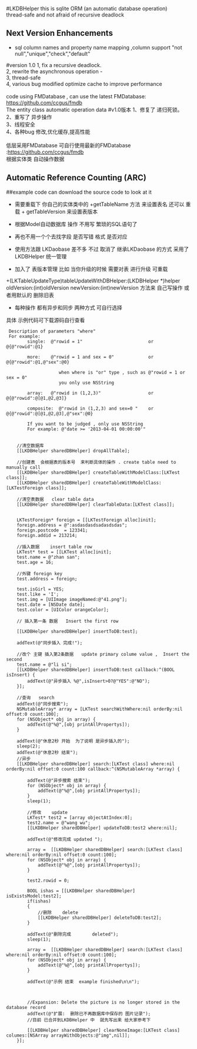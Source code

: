 #LKDBHelper
this is sqlite ORM (an automatic database operation) <br>
thread-safe and not afraid of recursive deadlock

Next Version Enhancements
-------------------

- sql column names and property name mapping ,column support "not null","unique","check","default"

#version 1.0
1, fix a recursive deadlock. <br>
2, rewrite the asynchronous operation - <br>
3, thread-safe <br>
4, various bug modified optimize cache to improve performance <br>
<br>
code using FMDatabase , can use the latest FMDatabase: https://github.com/ccgus/fmdb <br>
The entity class automatic operation data
#v1.0版本
1、修复了 递归死锁。   <br>
2、重写了 异步操作   <br>
3、线程安全   <br>
4、各种bug 修改,优化缓存,提高性能  <br>
<br>
低层采用FMDatabase 可自行使用最新的FMDatabase :https://github.com/ccgus/fmdb <br>
根据实体类 自动操作数据 <br>

## Automatic Reference Counting (ARC)
##example code can download the source code to look at it

- 需要重载下  你自己的实体类中的 +getTableName 方法  来设置表名 
  还可以 重载 + getTableVersion 来设置表版本 
- 根据Model自动数据库 操作  不用写 繁琐的SQL语句了  

- 再也不用一个个去找字段 是否写错 格式 是否对应

- 使用方法跟 LKDaobase 差不多  不过 取消了 继承LKDaobase 的方式  采用了LKDBHelper 统一管理

- 加入了 表版本管理     比如  当你升级的时候  需要对表 进行升级   可重载

+(LKTableUpdateType)tableUpdateWithDBHelper:(LKDBHelper *)helper oldVersion:(int)oldVersion newVersion:(int)newVersion 
方法来  自己写操作 或者用默认的 删除旧表

- 每种操作 都有异步和同步 两种方式 可自行选择

具体 示例代码可下载源码自行查看
```object-c
 Description of parameters "where"
 For example: 
        single:  @"rowid = 1"                         or      @{@"rowid":@1}
 
        more:    @"rowid = 1 and sex = 0"             or      @{@"rowid":@1,@"sex":@0}
                   
                    when where is "or" type , such as @"rowid = 1 or sex = 0"
                    you only use NSString
 
        array:   @"rowid in (1,2,3)"                  or      @{@"rowid":@[@1,@2,@3]}
            
        composite:  @"rowid in (1,2,3) and sex=0 "    or      @{@"rowid":@[@1,@2,@3],@"sex":@0}
 
        If you want to be judged , only use NSString
        For example: @"date >= '2013-04-01 00:00:00'"
```
```object-c

    //清空数据库
    [[LKDBHelper sharedDBHelper] dropAllTable];
    
    //创建表  会根据表的版本号  来判断具体的操作 . create table need to manually call
    [[LKDBHelper sharedDBHelper] createTableWithModelClass:[LKTest class]];
    [[LKDBHelper sharedDBHelper] createTableWithModelClass:[LKTestForeign class]];
    
    //清空表数据   clear table data
    [[LKDBHelper sharedDBHelper] clearTableData:[LKTest class]];
    
    
    LKTestForeign* foreign = [[LKTestForeign alloc]init];
    foreign.address = @":asdasdasdsadasdsdas";
    foreign.postcode  = 123341;
    foreign.addid = 213214;

    //插入数据    insert table row
    LKTest* test = [[LKTest alloc]init];
    test.name = @"zhan san";
    test.age = 16;
    
    //外键 foreign key
    test.address = foreign;
    
    test.isGirl = YES;
    test.like = 'I';
    test.img = [UIImage imageNamed:@"41.png"];
    test.date = [NSDate date];
    test.color = [UIColor orangeColor];
    
    // 插入第一条 数据   Insert the first row
    
    [[LKDBHelper sharedDBHelper] insertToDB:test];
    
    addText(@"同步插入 完成!");
    
    //改个 主键 插入第2条数据   update primary colume value ,  Insert the second
    test.name = @"li si";
    [[LKDBHelper sharedDBHelper] insertToDB:test callback:^(BOOL isInsert) {
        addText(@"异步插入 %@",isInsert>0?@"YES":@"NO");
    }];
    
    //查询   search
    addText(@"同步搜索");
    NSMutableArray* array = [LKTest searchWithWhere:nil orderBy:nil offset:0 count:100];
    for (NSObject* obj in array) {
        addText(@"%@",[obj printAllPropertys]);
    }
    
    addText(@"休息2秒 开始  为了说明 是异步插入的");
    sleep(2);
    addText(@"休息2秒 结束");
    //异步
    [[LKDBHelper sharedDBHelper] search:[LKTest class] where:nil orderBy:nil offset:0 count:100 callback:^(NSMutableArray *array) {
        
        addText(@"异步搜索 结束");
        for (NSObject* obj in array) {
            addText(@"%@",[obj printAllPropertys]);
        }
        sleep(1);
        
        //修改    update
        LKTest* test2 = [array objectAtIndex:0];
        test2.name = @"wang wu";
        [[LKDBHelper sharedDBHelper] updateToDB:test2 where:nil];
        
        addText(@"修改完成 updated ");
        
        array =  [[LKDBHelper sharedDBHelper] search:[LKTest class] where:nil orderBy:nil offset:0 count:100];
        for (NSObject* obj in array) {
            addText(@"%@",[obj printAllPropertys]);
        }
        
        test2.rowid = 0;
        
        BOOL ishas = [[LKDBHelper sharedDBHelper] isExistsModel:test2];
        if(ishas)
        {
            //删除    delete
            [[LKDBHelper sharedDBHelper] deleteToDB:test2];
        }
        
        addText(@"删除完成        deleted");
        sleep(1);
        
        array =  [[LKDBHelper sharedDBHelper] search:[LKTest class] where:nil orderBy:nil offset:0 count:100];
        for (NSObject* obj in array) {
            addText(@"%@",[obj printAllPropertys]);
        }
        
        addText(@"示例 结束  example finished\n\n");
        
        
        
        //Expansion: Delete the picture is no longer stored in the database record
        addText(@"扩展:  删除已不再数据库中保存的 图片记录");
        //目前 已合并到LKDBHelper 中  就先写出来 给大家参考下
        
        [[LKDBHelper sharedDBHelper] clearNoneImage:[LKTest class] columes:[NSArray arrayWithObjects:@"img",nil]];
    }];

```
